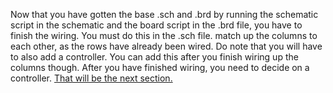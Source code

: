 Now that you have gotten the base .sch and .brd  by running the schematic script in the schematic and the board script in the .brd file, you have to finish the wiring. You must do this in the .sch file. match up the columns to each other, as the rows have already been wired. Do note that you will have to also add a controller. You can add this after you finish wiring up the columns though. After you have finished wiring, you need to decide on a controller. [That will be the next section.](controller.md)
